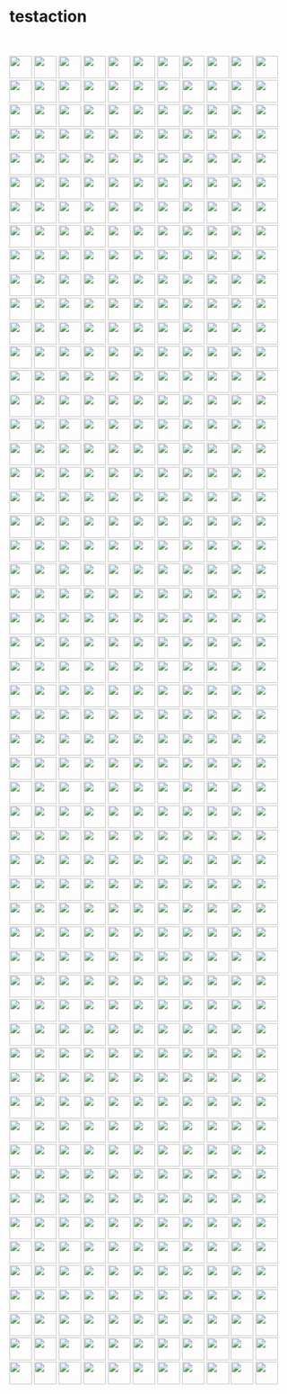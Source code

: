 # testaction
<br><!-- Do not remove start of hero-bot --><br>
<a href="https://github.com/zxf2017"><img src="https://avatars.githubusercontent.com/u/29620478?v=4" width="40px" /></a>
<a href="https://github.com/zwhitchcox"><img src="https://avatars.githubusercontent.com/u/4328800?v=4" width="40px" /></a>
<a href="https://github.com/zwd1208"><img src="https://avatars.githubusercontent.com/u/15153901?v=4" width="40px" /></a>
<a href="https://github.com/zpao"><img src="https://avatars.githubusercontent.com/u/8445?v=4" width="40px" /></a>
<a href="https://github.com/zombieJ"><img src="https://avatars.githubusercontent.com/u/5378891?v=4" width="40px" /></a>
<a href="https://github.com/zhoubo0317"><img src="https://avatars.githubusercontent.com/u/51948620?v=4" width="40px" /></a>
<a href="https://github.com/zertosh"><img src="https://avatars.githubusercontent.com/u/830952?v=4" width="40px" /></a>
<a href="https://github.com/zerowe-seven"><img src="https://avatars.githubusercontent.com/u/57790060?v=4" width="40px" /></a>
<a href="https://github.com/zcohn"><img src="https://avatars.githubusercontent.com/u/10077390?v=4" width="40px" /></a>
<a href="https://github.com/yxm1536"><img src="https://avatars.githubusercontent.com/u/62009483?v=4" width="40px" /></a>
<a href="https://github.com/yuyokk"><img src="https://avatars.githubusercontent.com/u/1225343?v=4" width="40px" /></a>
<a href="https://github.com/yungsters"><img src="https://avatars.githubusercontent.com/u/55161?v=4" width="40px" /></a>
<a href="https://github.com/yu-tian113"><img src="https://avatars.githubusercontent.com/u/1249823?v=4" width="40px" /></a>
<a href="https://github.com/youny626"><img src="https://avatars.githubusercontent.com/u/9016120?v=4" width="40px" /></a>
<a href="https://github.com/yiuluchen"><img src="https://avatars.githubusercontent.com/u/23047684?v=4" width="40px" /></a>
<a href="https://github.com/yiminghe"><img src="https://avatars.githubusercontent.com/u/200876?v=4" width="40px" /></a>
<a href="https://github.com/yhmo"><img src="https://avatars.githubusercontent.com/u/2282099?v=4" width="40px" /></a>
<a href="https://github.com/yhagio"><img src="https://avatars.githubusercontent.com/u/2874081?v=4" width="40px" /></a>
<a href="https://github.com/yenshih"><img src="https://avatars.githubusercontent.com/u/14069488?v=4" width="40px" /></a>
<a href="https://github.com/yding6"><img src="https://avatars.githubusercontent.com/u/26910870?v=4" width="40px" /></a>
<a href="https://github.com/yanliang567"><img src="https://avatars.githubusercontent.com/u/82361606?v=4" width="40px" /></a>
<a href="https://github.com/yangshun"><img src="https://avatars.githubusercontent.com/u/1315101?v=4" width="40px" /></a>
<a href="https://github.com/yangmillstheory"><img src="https://avatars.githubusercontent.com/u/2729079?v=4" width="40px" /></a>
<a href="https://github.com/yamasite"><img src="https://avatars.githubusercontent.com/u/10089260?v=4" width="40px" /></a>
<a href="https://github.com/xudalin0609"><img src="https://avatars.githubusercontent.com/u/35444753?v=4" width="40px" /></a>
<a href="https://github.com/xjlim"><img src="https://avatars.githubusercontent.com/u/10875678?v=4" width="40px" /></a>
<a href="https://github.com/xixixao"><img src="https://avatars.githubusercontent.com/u/1473433?v=4" width="40px" /></a>
<a href="https://github.com/xige-16"><img src="https://avatars.githubusercontent.com/u/20124155?v=4" width="40px" /></a>
<a href="https://github.com/xiecong"><img src="https://avatars.githubusercontent.com/u/2120510?v=4" width="40px" /></a>
<a href="https://github.com/xiaocai2333"><img src="https://avatars.githubusercontent.com/u/46207236?v=4" width="40px" /></a>
<a href="https://github.com/wscxyey"><img src="https://avatars.githubusercontent.com/u/48882296?v=4" width="40px" /></a>
<a href="https://github.com/wincent"><img src="https://avatars.githubusercontent.com/u/7074?v=4" width="40px" /></a>
<a href="https://github.com/wherestheguac"><img src="https://avatars.githubusercontent.com/u/24465189?v=4" width="40px" /></a>
<a href="https://github.com/weishuo2"><img src="https://avatars.githubusercontent.com/u/27938020?v=4" width="40px" /></a>
<a href="https://github.com/water32"><img src="https://avatars.githubusercontent.com/u/13234561?v=4" width="40px" /></a>
<a href="https://github.com/watadarkstar"><img src="https://avatars.githubusercontent.com/u/3059371?v=4" width="40px" /></a>
<a href="https://github.com/wangting0128"><img src="https://avatars.githubusercontent.com/u/26307815?v=4" width="40px" /></a>
<a href="https://github.com/waldreiter"><img src="https://avatars.githubusercontent.com/u/1382156?v=4" width="40px" /></a>
<a href="https://github.com/volkanunsal"><img src="https://avatars.githubusercontent.com/u/151600?v=4" width="40px" /></a>
<a href="https://github.com/vjeux"><img src="https://avatars.githubusercontent.com/u/197597?v=4" width="40px" /></a>
<a href="https://github.com/vitorbal"><img src="https://avatars.githubusercontent.com/u/626038?v=4" width="40px" /></a>
<a href="https://github.com/vipulnsward"><img src="https://avatars.githubusercontent.com/u/567626?v=4" width="40px" /></a>
<a href="https://github.com/vincentriemer"><img src="https://avatars.githubusercontent.com/u/1398555?v=4" width="40px" /></a>
<a href="https://github.com/vfdev-5"><img src="https://avatars.githubusercontent.com/u/2459423?v=4" width="40px" /></a>
<a href="https://github.com/vaibhavjayaraman"><img src="https://avatars.githubusercontent.com/u/26752388?v=4" width="40px" /></a>
<a href="https://github.com/undernewmanagement"><img src="https://avatars.githubusercontent.com/u/351998?v=4" width="40px" /></a>
<a href="https://github.com/tux-tn"><img src="https://avatars.githubusercontent.com/u/1423022?v=4" width="40px" /></a>
<a href="https://github.com/tttp"><img src="https://avatars.githubusercontent.com/u/128426?v=4" width="40px" /></a>
<a href="https://github.com/tsriram"><img src="https://avatars.githubusercontent.com/u/450559?v=4" width="40px" /></a>
<a href="https://github.com/trueadm"><img src="https://avatars.githubusercontent.com/u/1519870?v=4" width="40px" /></a>
<a href="https://github.com/troydemonbreun"><img src="https://avatars.githubusercontent.com/u/770448?v=4" width="40px" /></a>
<a href="https://github.com/troutowicz"><img src="https://avatars.githubusercontent.com/u/8117994?v=4" width="40px" /></a>
<a href="https://github.com/trevorsmith"><img src="https://avatars.githubusercontent.com/u/14433?v=4" width="40px" /></a>
<a href="https://github.com/tomocchino"><img src="https://avatars.githubusercontent.com/u/13947?v=4" width="40px" /></a>
<a href="https://github.com/tinkerlin"><img src="https://avatars.githubusercontent.com/u/13817362?v=4" width="40px" /></a>
<a href="https://github.com/timjacobi"><img src="https://avatars.githubusercontent.com/u/2023165?v=4" width="40px" /></a>
<a href="https://github.com/thywdy"><img src="https://avatars.githubusercontent.com/u/56624359?v=4" width="40px" /></a>
<a href="https://github.com/thymikee"><img src="https://avatars.githubusercontent.com/u/5106466?v=4" width="40px" /></a>
<a href="https://github.com/threepointone"><img src="https://avatars.githubusercontent.com/u/18808?v=4" width="40px" /></a>
<a href="https://github.com/thiago-franco"><img src="https://avatars.githubusercontent.com/u/4977807?v=4" width="40px" /></a>
<a href="https://github.com/theseyi"><img src="https://avatars.githubusercontent.com/u/3725821?v=4" width="40px" /></a>
<a href="https://github.com/thekevlau"><img src="https://avatars.githubusercontent.com/u/4583201?v=4" width="40px" /></a>
<a href="https://github.com/theKashey"><img src="https://avatars.githubusercontent.com/u/582410?v=4" width="40px" /></a>
<a href="https://github.com/thatch"><img src="https://avatars.githubusercontent.com/u/49834?v=4" width="40px" /></a>
<a href="https://github.com/terabaud"><img src="https://avatars.githubusercontent.com/u/949950?v=4" width="40px" /></a>
<a href="https://github.com/teosz"><img src="https://avatars.githubusercontent.com/u/4419636?v=4" width="40px" /></a>
<a href="https://github.com/tendant"><img src="https://avatars.githubusercontent.com/u/37181?v=4" width="40px" /></a>
<a href="https://github.com/tbroadley"><img src="https://avatars.githubusercontent.com/u/8731922?v=4" width="40px" /></a>
<a href="https://github.com/taydy"><img src="https://avatars.githubusercontent.com/u/24822588?v=4" width="40px" /></a>
<a href="https://github.com/taneliang"><img src="https://avatars.githubusercontent.com/u/12784593?v=4" width="40px" /></a>
<a href="https://github.com/talentAN"><img src="https://avatars.githubusercontent.com/u/17634030?v=4" width="40px" /></a>
<a href="https://github.com/taehwanno"><img src="https://avatars.githubusercontent.com/u/7760903?v=4" width="40px" /></a>
<a href="https://github.com/tae-jun"><img src="https://avatars.githubusercontent.com/u/8201019?v=4" width="40px" /></a>
<a href="https://github.com/syranide"><img src="https://avatars.githubusercontent.com/u/1714255?v=4" width="40px" /></a>
<a href="https://github.com/sw-yx"><img src="https://avatars.githubusercontent.com/u/6764957?v=4" width="40px" /></a>
<a href="https://github.com/sverrejoh"><img src="https://avatars.githubusercontent.com/u/1209?v=4" width="40px" /></a>
<a href="https://github.com/svenheden"><img src="https://avatars.githubusercontent.com/u/76098?v=4" width="40px" /></a>
<a href="https://github.com/sunby"><img src="https://avatars.githubusercontent.com/u/9817127?v=4" width="40px" /></a>
<a href="https://github.com/subtleGradient"><img src="https://avatars.githubusercontent.com/u/4117?v=4" width="40px" /></a>
<a href="https://github.com/submetu"><img src="https://avatars.githubusercontent.com/u/18688941?v=4" width="40px" /></a>
<a href="https://github.com/stoyan"><img src="https://avatars.githubusercontent.com/u/51308?v=4" width="40px" /></a>
<a href="https://github.com/stkb"><img src="https://avatars.githubusercontent.com/u/6125444?v=4" width="40px" /></a>
<a href="https://github.com/stevemandala"><img src="https://avatars.githubusercontent.com/u/9901641?v=4" width="40px" /></a>
<a href="https://github.com/sre-ci-robot"><img src="https://avatars.githubusercontent.com/u/56469371?v=4" width="40px" /></a>
<a href="https://github.com/sophiebits-humu"><img src="https://avatars.githubusercontent.com/u/46688646?v=4" width="40px" /></a>
<a href="https://github.com/sophiebits"><img src="https://avatars.githubusercontent.com/u/6820?v=4" width="40px" /></a>
<a href="https://github.com/sophiawho"><img src="https://avatars.githubusercontent.com/u/22530390?v=4" width="40px" /></a>
<a href="https://github.com/sompylasar"><img src="https://avatars.githubusercontent.com/u/498274?v=4" width="40px" /></a>
<a href="https://github.com/snyk-bot"><img src="https://avatars.githubusercontent.com/u/19733683?v=4" width="40px" /></a>
<a href="https://github.com/slorber"><img src="https://avatars.githubusercontent.com/u/749374?v=4" width="40px" /></a>
<a href="https://github.com/sktguha"><img src="https://avatars.githubusercontent.com/u/8387608?v=4" width="40px" /></a>
<a href="https://github.com/skiritsis"><img src="https://avatars.githubusercontent.com/u/29357763?v=4" width="40px" /></a>
<a href="https://github.com/siriusctrl"><img src="https://avatars.githubusercontent.com/u/26541600?v=4" width="40px" /></a>
<a href="https://github.com/shubheksha"><img src="https://avatars.githubusercontent.com/u/7693422?v=4" width="40px" /></a>
<a href="https://github.com/shubhankaray"><img src="https://avatars.githubusercontent.com/u/28792543?v=4" width="40px" /></a>
<a href="https://github.com/shripadk"><img src="https://avatars.githubusercontent.com/u/189344?v=4" width="40px" /></a>
<a href="https://github.com/shiyu22"><img src="https://avatars.githubusercontent.com/u/53459423?v=4" width="40px" /></a>
<a href="https://github.com/shiyu09"><img src="https://avatars.githubusercontent.com/u/39143280?v=4" width="40px" /></a>
<a href="https://github.com/shinnn"><img src="https://avatars.githubusercontent.com/u/1131567?v=4" width="40px" /></a>
<a href="https://github.com/shengjun1985"><img src="https://avatars.githubusercontent.com/u/49774184?v=4" width="40px" /></a>
<a href="https://github.com/shengjh"><img src="https://avatars.githubusercontent.com/u/46514371?v=4" width="40px" /></a>
<a href="https://github.com/shanghaikid"><img src="https://avatars.githubusercontent.com/u/185051?v=4" width="40px" /></a>
<a href="https://github.com/shaneosullivan"><img src="https://avatars.githubusercontent.com/u/49378?v=4" width="40px" /></a>
<a href="https://github.com/shana0325"><img src="https://avatars.githubusercontent.com/u/33335490?v=4" width="40px" /></a>
<a href="https://github.com/seiffert"><img src="https://avatars.githubusercontent.com/u/1111118?v=4" width="40px" /></a>
<a href="https://github.com/sebmck"><img src="https://avatars.githubusercontent.com/u/853712?v=4" width="40px" /></a>
<a href="https://github.com/sebmarkbage"><img src="https://avatars.githubusercontent.com/u/63648?v=4" width="40px" /></a>
<a href="https://github.com/sdsingh"><img src="https://avatars.githubusercontent.com/u/3139282?v=4" width="40px" /></a>
<a href="https://github.com/sdaulton"><img src="https://avatars.githubusercontent.com/u/8037929?v=4" width="40px" /></a>
<a href="https://github.com/scsven"><img src="https://avatars.githubusercontent.com/u/12595343?v=4" width="40px" /></a>
<a href="https://github.com/scottburch"><img src="https://avatars.githubusercontent.com/u/103808?v=4" width="40px" /></a>
<a href="https://github.com/saravananselvamohan"><img src="https://avatars.githubusercontent.com/u/43172875?v=4" width="40px" /></a>
<a href="https://github.com/samselikoff"><img src="https://avatars.githubusercontent.com/u/2922250?v=4" width="40px" /></a>
<a href="https://github.com/sammy-SC"><img src="https://avatars.githubusercontent.com/u/1733610?v=4" width="40px" /></a>
<a href="https://github.com/sahuang"><img src="https://avatars.githubusercontent.com/u/26035292?v=4" width="40px" /></a>
<a href="https://github.com/sahrens"><img src="https://avatars.githubusercontent.com/u/1509831?v=4" width="40px" /></a>
<a href="https://github.com/ryota-murakami"><img src="https://avatars.githubusercontent.com/u/5501268?v=4" width="40px" /></a>
<a href="https://github.com/rwoodnz"><img src="https://avatars.githubusercontent.com/u/6194471?v=4" width="40px" /></a>
<a href="https://github.com/rthor"><img src="https://avatars.githubusercontent.com/u/1608329?v=4" width="40px" /></a>
<a href="https://github.com/rricard"><img src="https://avatars.githubusercontent.com/u/246520?v=4" width="40px" /></a>
<a href="https://github.com/rpanchal1996"><img src="https://avatars.githubusercontent.com/u/15156643?v=4" width="40px" /></a>
<a href="https://github.com/romamatusevich"><img src="https://avatars.githubusercontent.com/u/1313221?v=4" width="40px" /></a>
<a href="https://github.com/roderickhsiao"><img src="https://avatars.githubusercontent.com/u/3906130?v=4" width="40px" /></a>
<a href="https://github.com/robinweser"><img src="https://avatars.githubusercontent.com/u/10060928?v=4" width="40px" /></a>
<a href="https://github.com/rileytomasek"><img src="https://avatars.githubusercontent.com/u/895082?v=4" width="40px" /></a>
<a href="https://github.com/rickyvetter"><img src="https://avatars.githubusercontent.com/u/4370652?v=4" width="40px" /></a>
<a href="https://github.com/rickhanlonii"><img src="https://avatars.githubusercontent.com/u/2440089?v=4" width="40px" /></a>
<a href="https://github.com/rickbeerendonk"><img src="https://avatars.githubusercontent.com/u/479223?v=4" width="40px" /></a>
<a href="https://github.com/richiethomas"><img src="https://avatars.githubusercontent.com/u/3839713?v=4" width="40px" /></a>
<a href="https://github.com/richardliaw"><img src="https://avatars.githubusercontent.com/u/4529381?v=4" width="40px" /></a>
<a href="https://github.com/remixz"><img src="https://avatars.githubusercontent.com/u/1459603?v=4" width="40px" /></a>
<a href="https://github.com/raunofreiberg"><img src="https://avatars.githubusercontent.com/u/23662329?v=4" width="40px" /></a>
<a href="https://github.com/raphamorim"><img src="https://avatars.githubusercontent.com/u/3630346?v=4" width="40px" /></a>
<a href="https://github.com/rajendraarora16"><img src="https://avatars.githubusercontent.com/u/7589596?v=4" width="40px" /></a>
<a href="https://github.com/rafd"><img src="https://avatars.githubusercontent.com/u/89664?v=4" width="40px" /></a>
<a href="https://github.com/quark-zju"><img src="https://avatars.githubusercontent.com/u/445459?v=4" width="40px" /></a>
<a href="https://github.com/quadrupleslap"><img src="https://avatars.githubusercontent.com/u/6666547?v=4" width="40px" /></a>
<a href="https://github.com/qingfeng10"><img src="https://avatars.githubusercontent.com/u/9359056?v=4" width="40px" /></a>
<a href="https://github.com/puradox"><img src="https://avatars.githubusercontent.com/u/941763?v=4" width="40px" /></a>
<a href="https://github.com/protron"><img src="https://avatars.githubusercontent.com/u/465963?v=4" width="40px" /></a>
<a href="https://github.com/prayagverma"><img src="https://avatars.githubusercontent.com/u/829526?v=4" width="40px" /></a>
<a href="https://github.com/prathamesh-sonpatki"><img src="https://avatars.githubusercontent.com/u/621238?v=4" width="40px" /></a>
<a href="https://github.com/pradeep90"><img src="https://avatars.githubusercontent.com/u/386555?v=4" width="40px" /></a>
<a href="https://github.com/pomber"><img src="https://avatars.githubusercontent.com/u/1911623?v=4" width="40px" /></a>
<a href="https://github.com/pluma"><img src="https://avatars.githubusercontent.com/u/1280922?v=4" width="40px" /></a>
<a href="https://github.com/plievone"><img src="https://avatars.githubusercontent.com/u/134936?v=4" width="40px" /></a>
<a href="https://github.com/piscolomo"><img src="https://avatars.githubusercontent.com/u/1186240?v=4" width="40px" /></a>
<a href="https://github.com/piranha"><img src="https://avatars.githubusercontent.com/u/6553?v=4" width="40px" /></a>
<a href="https://github.com/piperchester"><img src="https://avatars.githubusercontent.com/u/1530684?v=4" width="40px" /></a>
<a href="https://github.com/pieterv"><img src="https://avatars.githubusercontent.com/u/438482?v=4" width="40px" /></a>
<a href="https://github.com/philix"><img src="https://avatars.githubusercontent.com/u/207795?v=4" width="40px" /></a>
<a href="https://github.com/philipp-spiess"><img src="https://avatars.githubusercontent.com/u/458591?v=4" width="40px" /></a>
<a href="https://github.com/phantom8548"><img src="https://avatars.githubusercontent.com/u/11576622?v=4" width="40px" /></a>
<a href="https://github.com/petehunt"><img src="https://avatars.githubusercontent.com/u/239742?v=4" width="40px" /></a>
<a href="https://github.com/pengjeck"><img src="https://avatars.githubusercontent.com/u/14035577?v=4" width="40px" /></a>
<a href="https://github.com/pekim"><img src="https://avatars.githubusercontent.com/u/40704?v=4" width="40px" /></a>
<a href="https://github.com/pedronauck"><img src="https://avatars.githubusercontent.com/u/2029172?v=4" width="40px" /></a>
<a href="https://github.com/passy"><img src="https://avatars.githubusercontent.com/u/9906?v=4" width="40px" /></a>
<a href="https://github.com/orta"><img src="https://avatars.githubusercontent.com/u/49038?v=4" width="40px" /></a>
<a href="https://github.com/operatino"><img src="https://avatars.githubusercontent.com/u/1260461?v=4" width="40px" /></a>
<a href="https://github.com/op-hunter"><img src="https://avatars.githubusercontent.com/u/5617677?v=4" width="40px" /></a>
<a href="https://github.com/omarsy"><img src="https://avatars.githubusercontent.com/u/15034695?v=4" width="40px" /></a>
<a href="https://github.com/oluckyman"><img src="https://avatars.githubusercontent.com/u/642673?v=4" width="40px" /></a>
<a href="https://github.com/oiva"><img src="https://avatars.githubusercontent.com/u/504591?v=4" width="40px" /></a>
<a href="https://github.com/nw"><img src="https://avatars.githubusercontent.com/u/54197?v=4" width="40px" /></a>
<a href="https://github.com/nutboltu"><img src="https://avatars.githubusercontent.com/u/9896958?v=4" width="40px" /></a>
<a href="https://github.com/noyobo"><img src="https://avatars.githubusercontent.com/u/1292082?v=4" width="40px" /></a>
<a href="https://github.com/nmn"><img src="https://avatars.githubusercontent.com/u/3582514?v=4" width="40px" /></a>
<a href="https://github.com/nmasahiro"><img src="https://avatars.githubusercontent.com/u/10880858?v=4" width="40px" /></a>
<a href="https://github.com/ning-github"><img src="https://avatars.githubusercontent.com/u/7812178?v=4" width="40px" /></a>
<a href="https://github.com/nikolas"><img src="https://avatars.githubusercontent.com/u/59292?v=4" width="40px" /></a>
<a href="https://github.com/nihgwu"><img src="https://avatars.githubusercontent.com/u/2595058?v=4" width="40px" /></a>
<a href="https://github.com/nick-thompson"><img src="https://avatars.githubusercontent.com/u/1278445?v=4" width="40px" /></a>
<a href="https://github.com/nicholasbs"><img src="https://avatars.githubusercontent.com/u/50336?v=4" width="40px" /></a>
<a href="https://github.com/nhunzaker"><img src="https://avatars.githubusercontent.com/u/590904?v=4" width="40px" /></a>
<a href="https://github.com/ngavalas"><img src="https://avatars.githubusercontent.com/u/4701284?v=4" width="40px" /></a>
<a href="https://github.com/neza2017"><img src="https://avatars.githubusercontent.com/u/34152706?v=4" width="40px" /></a>
<a href="https://github.com/neojski"><img src="https://avatars.githubusercontent.com/u/3188532?v=4" width="40px" /></a>
<a href="https://github.com/necolas"><img src="https://avatars.githubusercontent.com/u/239676?v=4" width="40px" /></a>
<a href="https://github.com/natoka"><img src="https://avatars.githubusercontent.com/u/1751024?v=4" width="40px" /></a>
<a href="https://github.com/nateq314"><img src="https://avatars.githubusercontent.com/u/1175921?v=4" width="40px" /></a>
<a href="https://github.com/nameczz"><img src="https://avatars.githubusercontent.com/u/20559208?v=4" width="40px" /></a>
<a href="https://github.com/mzabriskie"><img src="https://avatars.githubusercontent.com/u/199035?v=4" width="40px" /></a>
<a href="https://github.com/mxstbr"><img src="https://avatars.githubusercontent.com/u/7525670?v=4" width="40px" /></a>
<a href="https://github.com/mwijaya3"><img src="https://avatars.githubusercontent.com/u/13628992?v=4" width="40px" /></a>
<a href="https://github.com/murtazahaveliwala"><img src="https://avatars.githubusercontent.com/u/5851868?v=4" width="40px" /></a>
<a href="https://github.com/mui"><img src="https://avatars.githubusercontent.com/u/199277?v=4" width="40px" /></a>
<a href="https://github.com/mtharrison"><img src="https://avatars.githubusercontent.com/u/916064?v=4" width="40px" /></a>
<a href="https://github.com/msmania"><img src="https://avatars.githubusercontent.com/u/1780142?v=4" width="40px" /></a>
<a href="https://github.com/mroch"><img src="https://avatars.githubusercontent.com/u/3012?v=4" width="40px" /></a>
<a href="https://github.com/mridgway"><img src="https://avatars.githubusercontent.com/u/191142?v=4" width="40px" /></a>
<a href="https://github.com/motiz88"><img src="https://avatars.githubusercontent.com/u/2246565?v=4" width="40px" /></a>
<a href="https://github.com/montogeek"><img src="https://avatars.githubusercontent.com/u/1002461?v=4" width="40px" /></a>
<a href="https://github.com/monsanto"><img src="https://avatars.githubusercontent.com/u/247721?v=4" width="40px" /></a>
<a href="https://github.com/monkindey"><img src="https://avatars.githubusercontent.com/u/6913898?v=4" width="40px" /></a>
<a href="https://github.com/moe-of-faith"><img src="https://avatars.githubusercontent.com/u/5696721?v=4" width="40px" /></a>
<a href="https://github.com/mmoss"><img src="https://avatars.githubusercontent.com/u/648160?v=4" width="40px" /></a>
<a href="https://github.com/mmarkelov"><img src="https://avatars.githubusercontent.com/u/22371328?v=4" width="40px" /></a>
<a href="https://github.com/mjul"><img src="https://avatars.githubusercontent.com/u/142868?v=4" width="40px" /></a>
<a href="https://github.com/mitermayer"><img src="https://avatars.githubusercontent.com/u/1042131?v=4" width="40px" /></a>
<a href="https://github.com/mitenka"><img src="https://avatars.githubusercontent.com/u/1084541?v=4" width="40px" /></a>
<a href="https://github.com/misoguy"><img src="https://avatars.githubusercontent.com/u/12230408?v=4" width="40px" /></a>
<a href="https://github.com/millermedeiros"><img src="https://avatars.githubusercontent.com/u/155633?v=4" width="40px" /></a>
<a href="https://github.com/mileyzjq"><img src="https://avatars.githubusercontent.com/u/37039827?v=4" width="40px" /></a>
<a href="https://github.com/milesj"><img src="https://avatars.githubusercontent.com/u/143744?v=4" width="40px" /></a>
<a href="https://github.com/mihaip"><img src="https://avatars.githubusercontent.com/u/513813?v=4" width="40px" /></a>
<a href="https://github.com/michaelrp"><img src="https://avatars.githubusercontent.com/u/1393096?v=4" width="40px" /></a>
<a href="https://github.com/michaelgmcd"><img src="https://avatars.githubusercontent.com/u/8161781?v=4" width="40px" /></a>
<a href="https://github.com/mhujer"><img src="https://avatars.githubusercontent.com/u/353372?v=4" width="40px" /></a>
<a href="https://github.com/mgol"><img src="https://avatars.githubusercontent.com/u/1758366?v=4" width="40px" /></a>
<a href="https://github.com/mfunkie"><img src="https://avatars.githubusercontent.com/u/1137065?v=4" width="40px" /></a>
<a href="https://github.com/mertkahyaoglu"><img src="https://avatars.githubusercontent.com/u/7414026?v=4" width="40px" /></a>
<a href="https://github.com/mengwa41"><img src="https://avatars.githubusercontent.com/u/43117297?v=4" width="40px" /></a>
<a href="https://github.com/mcsheffrey"><img src="https://avatars.githubusercontent.com/u/61091?v=4" width="40px" /></a>
<a href="https://github.com/maxdeviant"><img src="https://avatars.githubusercontent.com/u/1486634?v=4" width="40px" /></a>
<a href="https://github.com/matthewwithanm"><img src="https://avatars.githubusercontent.com/u/126263?v=4" width="40px" /></a>
<a href="https://github.com/matthewjohnston4"><img src="https://avatars.githubusercontent.com/u/986185?v=4" width="40px" /></a>
<a href="https://github.com/matiassingers"><img src="https://avatars.githubusercontent.com/u/938453?v=4" width="40px" /></a>
<a href="https://github.com/mathieumg"><img src="https://avatars.githubusercontent.com/u/1624812?v=4" width="40px" /></a>
<a href="https://github.com/marvinhagemeister"><img src="https://avatars.githubusercontent.com/u/1062408?v=4" width="40px" /></a>
<a href="https://github.com/marocchino"><img src="https://avatars.githubusercontent.com/u/128431?v=4" width="40px" /></a>
<a href="https://github.com/markijbema"><img src="https://avatars.githubusercontent.com/u/624143?v=4" width="40px" /></a>
<a href="https://github.com/marjan-georgiev"><img src="https://avatars.githubusercontent.com/u/8687?v=4" width="40px" /></a>
<a href="https://github.com/mariodu"><img src="https://avatars.githubusercontent.com/u/1409643?v=4" width="40px" /></a>
<a href="https://github.com/makky3939"><img src="https://avatars.githubusercontent.com/u/4876459?v=4" width="40px" /></a>
<a href="https://github.com/maisano"><img src="https://avatars.githubusercontent.com/u/689081?v=4" width="40px" /></a>
<a href="https://github.com/madeinfree"><img src="https://avatars.githubusercontent.com/u/4027049?v=4" width="40px" /></a>
<a href="https://github.com/maciej-ka"><img src="https://avatars.githubusercontent.com/u/5403694?v=4" width="40px" /></a>
<a href="https://github.com/lyip1992"><img src="https://avatars.githubusercontent.com/u/10737293?v=4" width="40px" /></a>
<a href="https://github.com/lwglgy"><img src="https://avatars.githubusercontent.com/u/26682620?v=4" width="40px" /></a>
<a href="https://github.com/lunaruan"><img src="https://avatars.githubusercontent.com/u/2735514?v=4" width="40px" /></a>
<a href="https://github.com/lucasecdb"><img src="https://avatars.githubusercontent.com/u/10223856?v=4" width="40px" /></a>
<a href="https://github.com/lrowe"><img src="https://avatars.githubusercontent.com/u/290859?v=4" width="40px" /></a>
<a href="https://github.com/loguo"><img src="https://avatars.githubusercontent.com/u/15364733?v=4" width="40px" /></a>
<a href="https://github.com/ljharb"><img src="https://avatars.githubusercontent.com/u/45469?v=4" width="40px" /></a>
<a href="https://github.com/lipis"><img src="https://avatars.githubusercontent.com/u/125676?v=4" width="40px" /></a>
<a href="https://github.com/linshunghuang"><img src="https://avatars.githubusercontent.com/u/11562092?v=4" width="40px" /></a>
<a href="https://github.com/liangshi7"><img src="https://avatars.githubusercontent.com/u/13260879?v=4" width="40px" /></a>
<a href="https://github.com/levibuzolic"><img src="https://avatars.githubusercontent.com/u/721323?v=4" width="40px" /></a>
<a href="https://github.com/lena-kashtelyan"><img src="https://avatars.githubusercontent.com/u/17101234?v=4" width="40px" /></a>
<a href="https://github.com/lelandrichardson"><img src="https://avatars.githubusercontent.com/u/1885623?v=4" width="40px" /></a>
<a href="https://github.com/leebyron"><img src="https://avatars.githubusercontent.com/u/50130?v=4" width="40px" /></a>
<a href="https://github.com/lee-eve"><img src="https://avatars.githubusercontent.com/u/9720105?v=4" width="40px" /></a>
<a href="https://github.com/ldworkin"><img src="https://avatars.githubusercontent.com/u/1062275?v=4" width="40px" /></a>
<a href="https://github.com/lasekio"><img src="https://avatars.githubusercontent.com/u/8137000?v=4" width="40px" /></a>
<a href="https://github.com/lacker"><img src="https://avatars.githubusercontent.com/u/106475?v=4" width="40px" /></a>
<a href="https://github.com/kunukn"><img src="https://avatars.githubusercontent.com/u/3199603?v=4" width="40px" /></a>
<a href="https://github.com/kohei-takata"><img src="https://avatars.githubusercontent.com/u/7623979?v=4" width="40px" /></a>
<a href="https://github.com/koba04"><img src="https://avatars.githubusercontent.com/u/250407?v=4" width="40px" /></a>
<a href="https://github.com/kmeht"><img src="https://avatars.githubusercontent.com/u/1120478?v=4" width="40px" /></a>
<a href="https://github.com/kkashin"><img src="https://avatars.githubusercontent.com/u/2709032?v=4" width="40px" /></a>
<a href="https://github.com/keyz"><img src="https://avatars.githubusercontent.com/u/2268452?v=4" width="40px" /></a>
<a href="https://github.com/kevinzwhuang"><img src="https://avatars.githubusercontent.com/u/7256178?v=4" width="40px" /></a>
<a href="https://github.com/kevinold"><img src="https://avatars.githubusercontent.com/u/21967?v=4" width="40px" /></a>
<a href="https://github.com/kerolloz"><img src="https://avatars.githubusercontent.com/u/36763164?v=4" width="40px" /></a>
<a href="https://github.com/kentcdodds"><img src="https://avatars.githubusercontent.com/u/1500684?v=4" width="40px" /></a>
<a href="https://github.com/kchia"><img src="https://avatars.githubusercontent.com/u/7776562?v=4" width="40px" /></a>
<a href="https://github.com/kassens"><img src="https://avatars.githubusercontent.com/u/11849?v=4" width="40px" /></a>
<a href="https://github.com/karlhorky"><img src="https://avatars.githubusercontent.com/u/1935696?v=4" width="40px" /></a>
<a href="https://github.com/karczk"><img src="https://avatars.githubusercontent.com/u/8329336?v=4" width="40px" /></a>
<a href="https://github.com/jwworth"><img src="https://avatars.githubusercontent.com/u/2782858?v=4" width="40px" /></a>
<a href="https://github.com/julen"><img src="https://avatars.githubusercontent.com/u/16768?v=4" width="40px" /></a>
<a href="https://github.com/jtmalinowski"><img src="https://avatars.githubusercontent.com/u/645127?v=4" width="40px" /></a>
<a href="https://github.com/jreese"><img src="https://avatars.githubusercontent.com/u/6444?v=4" width="40px" /></a>
<a href="https://github.com/jquense"><img src="https://avatars.githubusercontent.com/u/339286?v=4" width="40px" /></a>
<a href="https://github.com/joshma"><img src="https://avatars.githubusercontent.com/u/64739?v=4" width="40px" /></a>
<a href="https://github.com/joshduck"><img src="https://avatars.githubusercontent.com/u/240284?v=4" width="40px" /></a>
<a href="https://github.com/josephsavona"><img src="https://avatars.githubusercontent.com/u/6425824?v=4" width="40px" /></a>
<a href="https://github.com/jordwalke"><img src="https://avatars.githubusercontent.com/u/977348?v=4" width="40px" /></a>
<a href="https://github.com/jontewks"><img src="https://avatars.githubusercontent.com/u/3970573?v=4" width="40px" /></a>
<a href="https://github.com/jonscottclark"><img src="https://avatars.githubusercontent.com/u/214676?v=4" width="40px" /></a>
<a href="https://github.com/jonhester"><img src="https://avatars.githubusercontent.com/u/3527123?v=4" width="40px" /></a>
<a href="https://github.com/jonathan-beebe"><img src="https://avatars.githubusercontent.com/u/107694?v=4" width="40px" /></a>
<a href="https://github.com/joecritch"><img src="https://avatars.githubusercontent.com/u/24449?v=4" width="40px" /></a>
<a href="https://github.com/jnu"><img src="https://avatars.githubusercontent.com/u/1069899?v=4" width="40px" /></a>
<a href="https://github.com/jlongster"><img src="https://avatars.githubusercontent.com/u/17031?v=4" width="40px" /></a>
<a href="https://github.com/jlfwong"><img src="https://avatars.githubusercontent.com/u/150329?v=4" width="40px" /></a>
<a href="https://github.com/jkx8fc"><img src="https://avatars.githubusercontent.com/u/31717785?v=4" width="40px" /></a>
<a href="https://github.com/jkterry1"><img src="https://avatars.githubusercontent.com/u/19422700?v=4" width="40px" /></a>
<a href="https://github.com/jinmmd"><img src="https://avatars.githubusercontent.com/u/480907?v=4" width="40px" /></a>
<a href="https://github.com/jimfb"><img src="https://avatars.githubusercontent.com/u/9595985?v=4" width="40px" /></a>
<a href="https://github.com/jielinxu"><img src="https://avatars.githubusercontent.com/u/52057195?v=4" width="40px" /></a>
<a href="https://github.com/jgebhardt"><img src="https://avatars.githubusercontent.com/u/632968?v=4" width="40px" /></a>
<a href="https://github.com/jfo84"><img src="https://avatars.githubusercontent.com/u/11723485?v=4" width="40px" /></a>
<a href="https://github.com/jeyraof"><img src="https://avatars.githubusercontent.com/u/2032880?v=4" width="40px" /></a>
<a href="https://github.com/jessijzhao"><img src="https://avatars.githubusercontent.com/u/35235453?v=4" width="40px" /></a>
<a href="https://github.com/jessebeach"><img src="https://avatars.githubusercontent.com/u/345913?v=4" width="40px" /></a>
<a href="https://github.com/jergason"><img src="https://avatars.githubusercontent.com/u/72027?v=4" width="40px" /></a>
<a href="https://github.com/jelena-markovic"><img src="https://avatars.githubusercontent.com/u/16062506?v=4" width="40px" /></a>
<a href="https://github.com/jeffreylin"><img src="https://avatars.githubusercontent.com/u/706406?v=4" width="40px" /></a>
<a href="https://github.com/jeffoverflow"><img src="https://avatars.githubusercontent.com/u/24581746?v=4" width="40px" /></a>
<a href="https://github.com/jeffchan"><img src="https://avatars.githubusercontent.com/u/97428?v=4" width="40px" /></a>
<a href="https://github.com/jeanlauliac"><img src="https://avatars.githubusercontent.com/u/1733570?v=4" width="40px" /></a>
<a href="https://github.com/jdudak"><img src="https://avatars.githubusercontent.com/u/11788028?v=4" width="40px" /></a>
<a href="https://github.com/jddxf"><img src="https://avatars.githubusercontent.com/u/11155177?v=4" width="40px" /></a>
<a href="https://github.com/jdalton"><img src="https://avatars.githubusercontent.com/u/4303?v=4" width="40px" /></a>
<a href="https://github.com/jbonta"><img src="https://avatars.githubusercontent.com/u/973058?v=4" width="40px" /></a>
<a href="https://github.com/jbaiter"><img src="https://avatars.githubusercontent.com/u/608610?v=4" width="40px" /></a>
<a href="https://github.com/javache"><img src="https://avatars.githubusercontent.com/u/5676?v=4" width="40px" /></a>
<a href="https://github.com/jasonwilliams"><img src="https://avatars.githubusercontent.com/u/936006?v=4" width="40px" /></a>
<a href="https://github.com/jaredly"><img src="https://avatars.githubusercontent.com/u/112170?v=4" width="40px" /></a>
<a href="https://github.com/janhancic"><img src="https://avatars.githubusercontent.com/u/356488?v=4" width="40px" /></a>
<a href="https://github.com/jamesgpearce"><img src="https://avatars.githubusercontent.com/u/90942?v=4" width="40px" /></a>
<a href="https://github.com/jackyu2020"><img src="https://avatars.githubusercontent.com/u/64533877?v=4" width="40px" /></a>
<a href="https://github.com/jackson-huang"><img src="https://avatars.githubusercontent.com/u/8979403?v=4" width="40px" /></a>
<a href="https://github.com/ivanzotov"><img src="https://avatars.githubusercontent.com/u/147321?v=4" width="40px" /></a>
<a href="https://github.com/ivan"><img src="https://avatars.githubusercontent.com/u/4458?v=4" width="40px" /></a>
<a href="https://github.com/inottn"><img src="https://avatars.githubusercontent.com/u/18509404?v=4" width="40px" /></a>
<a href="https://github.com/inokawa"><img src="https://avatars.githubusercontent.com/u/48897392?v=4" width="40px" /></a>
<a href="https://github.com/imagentleman"><img src="https://avatars.githubusercontent.com/u/2272928?v=4" width="40px" /></a>
<a href="https://github.com/ilyagelman"><img src="https://avatars.githubusercontent.com/u/139322?v=4" width="40px" /></a>
<a href="https://github.com/ide"><img src="https://avatars.githubusercontent.com/u/379606?v=4" width="40px" /></a>
<a href="https://github.com/ianobermiller"><img src="https://avatars.githubusercontent.com/u/897931?v=4" width="40px" /></a>
<a href="https://github.com/iamdustan"><img src="https://avatars.githubusercontent.com/u/227879?v=4" width="40px" /></a>
<a href="https://github.com/iamchenxin"><img src="https://avatars.githubusercontent.com/u/8873545?v=4" width="40px" /></a>
<a href="https://github.com/hzoo"><img src="https://avatars.githubusercontent.com/u/588473?v=4" width="40px" /></a>
<a href="https://github.com/hugo"><img src="https://avatars.githubusercontent.com/u/1704089?v=4" width="40px" /></a>
<a href="https://github.com/hristo-kanchev"><img src="https://avatars.githubusercontent.com/u/23095052?v=4" width="40px" /></a>
<a href="https://github.com/hramos"><img src="https://avatars.githubusercontent.com/u/165856?v=4" width="40px" /></a>
<a href="https://github.com/hojberg"><img src="https://avatars.githubusercontent.com/u/2371?v=4" width="40px" /></a>
<a href="https://github.com/hoduchieu01"><img src="https://avatars.githubusercontent.com/u/23649434?v=4" width="40px" /></a>
<a href="https://github.com/hnordt"><img src="https://avatars.githubusercontent.com/u/1625399?v=4" width="40px" /></a>
<a href="https://github.com/hmohamme"><img src="https://avatars.githubusercontent.com/u/61028636?v=4" width="40px" /></a>
<a href="https://github.com/hkal"><img src="https://avatars.githubusercontent.com/u/3802753?v=4" width="40px" /></a>
<a href="https://github.com/him2him2"><img src="https://avatars.githubusercontent.com/u/10393491?v=4" width="40px" /></a>
<a href="https://github.com/henryqdineen"><img src="https://avatars.githubusercontent.com/u/682132?v=4" width="40px" /></a>
<a href="https://github.com/hendrikswan"><img src="https://avatars.githubusercontent.com/u/273461?v=4" width="40px" /></a>
<a href="https://github.com/hejld"><img src="https://avatars.githubusercontent.com/u/488301?v=4" width="40px" /></a>
<a href="https://github.com/hartzis"><img src="https://avatars.githubusercontent.com/u/5378707?v=4" width="40px" /></a>
<a href="https://github.com/hanumanthan"><img src="https://avatars.githubusercontent.com/u/5584802?v=4" width="40px" /></a>
<a href="https://github.com/gusaiani"><img src="https://avatars.githubusercontent.com/u/380816?v=4" width="40px" /></a>
<a href="https://github.com/guoxiangzhou"><img src="https://avatars.githubusercontent.com/u/52496626?v=4" width="40px" /></a>
<a href="https://github.com/gunn"><img src="https://avatars.githubusercontent.com/u/42500?v=4" width="40px" /></a>
<a href="https://github.com/gujun720"><img src="https://avatars.githubusercontent.com/u/53246671?v=4" width="40px" /></a>
<a href="https://github.com/gscottolson"><img src="https://avatars.githubusercontent.com/u/220979?v=4" width="40px" /></a>
<a href="https://github.com/grtoverflow"><img src="https://avatars.githubusercontent.com/u/8500564?v=4" width="40px" /></a>
<a href="https://github.com/groodt"><img src="https://avatars.githubusercontent.com/u/343415?v=4" width="40px" /></a>
<a href="https://github.com/graue"><img src="https://avatars.githubusercontent.com/u/1730853?v=4" width="40px" /></a>
<a href="https://github.com/grant"><img src="https://avatars.githubusercontent.com/u/744973?v=4" width="40px" /></a>
<a href="https://github.com/gracezzzzz"><img src="https://avatars.githubusercontent.com/u/56617657?v=4" width="40px" /></a>
<a href="https://github.com/goodwin64"><img src="https://avatars.githubusercontent.com/u/10671879?v=4" width="40px" /></a>
<a href="https://github.com/godchen0212"><img src="https://avatars.githubusercontent.com/u/67679556?v=4" width="40px" /></a>
<a href="https://github.com/glennq"><img src="https://avatars.githubusercontent.com/u/5950453?v=4" width="40px" /></a>
<a href="https://github.com/glenjamin"><img src="https://avatars.githubusercontent.com/u/151272?v=4" width="40px" /></a>
<a href="https://github.com/gitanupam"><img src="https://avatars.githubusercontent.com/u/10434719?v=4" width="40px" /></a>
<a href="https://github.com/ggaaooppeenngg"><img src="https://avatars.githubusercontent.com/u/4769989?v=4" width="40px" /></a>
<a href="https://github.com/georgesisco"><img src="https://avatars.githubusercontent.com/u/689511?v=4" width="40px" /></a>
<a href="https://github.com/gebilaoxiong"><img src="https://avatars.githubusercontent.com/u/11804936?v=4" width="40px" /></a>
<a href="https://github.com/gasi"><img src="https://avatars.githubusercontent.com/u/49583?v=4" width="40px" /></a>
<a href="https://github.com/garethnic"><img src="https://avatars.githubusercontent.com/u/1523598?v=4" width="40px" /></a>
<a href="https://github.com/gaearon"><img src="https://avatars.githubusercontent.com/u/810438?v=4" width="40px" /></a>
<a href="https://github.com/gabelevi"><img src="https://avatars.githubusercontent.com/u/1887264?v=4" width="40px" /></a>
<a href="https://github.com/fxxkscript"><img src="https://avatars.githubusercontent.com/u/1597584?v=4" width="40px" /></a>
<a href="https://github.com/fson"><img src="https://avatars.githubusercontent.com/u/497214?v=4" width="40px" /></a>
<a href="https://github.com/fpoumian"><img src="https://avatars.githubusercontent.com/u/14318826?v=4" width="40px" /></a>
<a href="https://github.com/flarnie"><img src="https://avatars.githubusercontent.com/u/1114467?v=4" width="40px" /></a>
<a href="https://github.com/fkling"><img src="https://avatars.githubusercontent.com/u/179026?v=4" width="40px" /></a>
<a href="https://github.com/fkgozali"><img src="https://avatars.githubusercontent.com/u/1095866?v=4" width="40px" /></a>
<a href="https://github.com/fishpenguin"><img src="https://avatars.githubusercontent.com/u/49153041?v=4" width="40px" /></a>
<a href="https://github.com/fisherwebdev"><img src="https://avatars.githubusercontent.com/u/169760?v=4" width="40px" /></a>
<a href="https://github.com/fgnass"><img src="https://avatars.githubusercontent.com/u/89450?v=4" width="40px" /></a>
<a href="https://github.com/fforw"><img src="https://avatars.githubusercontent.com/u/226774?v=4" width="40px" /></a>
<a href="https://github.com/feisiyicl"><img src="https://avatars.githubusercontent.com/u/64510805?v=4" width="40px" /></a>
<a href="https://github.com/facebook-github-bot"><img src="https://avatars.githubusercontent.com/u/6422482?v=4" width="40px" /></a>
<a href="https://github.com/fabiomcosta"><img src="https://avatars.githubusercontent.com/u/28530?v=4" width="40px" /></a>
<a href="https://github.com/eytan"><img src="https://avatars.githubusercontent.com/u/93681?v=4" width="40px" /></a>
<a href="https://github.com/exiadbq"><img src="https://avatars.githubusercontent.com/u/4665929?v=4" width="40px" /></a>
<a href="https://github.com/evilbs"><img src="https://avatars.githubusercontent.com/u/3305041?v=4" width="40px" /></a>
<a href="https://github.com/everdimension"><img src="https://avatars.githubusercontent.com/u/5347023?v=4" width="40px" /></a>
<a href="https://github.com/ericnakagawa"><img src="https://avatars.githubusercontent.com/u/23874?v=4" width="40px" /></a>
<a href="https://github.com/ericflo"><img src="https://avatars.githubusercontent.com/u/1228?v=4" width="40px" /></a>
<a href="https://github.com/erdustiggen"><img src="https://avatars.githubusercontent.com/u/25433850?v=4" width="40px" /></a>
<a href="https://github.com/eps1lon"><img src="https://avatars.githubusercontent.com/u/12292047?v=4" width="40px" /></a>
<a href="https://github.com/epicfaace"><img src="https://avatars.githubusercontent.com/u/1689183?v=4" width="40px" /></a>
<a href="https://github.com/enguerran"><img src="https://avatars.githubusercontent.com/u/701648?v=4" width="40px" /></a>
<a href="https://github.com/enaqx"><img src="https://avatars.githubusercontent.com/u/182219?v=4" width="40px" /></a>
<a href="https://github.com/eltociear"><img src="https://avatars.githubusercontent.com/u/22633385?v=4" width="40px" /></a>
<a href="https://github.com/elas7"><img src="https://avatars.githubusercontent.com/u/7537033?v=4" width="40px" /></a>
<a href="https://github.com/ehellman"><img src="https://avatars.githubusercontent.com/u/586152?v=4" width="40px" /></a>
<a href="https://github.com/edvinerikson"><img src="https://avatars.githubusercontent.com/u/3890572?v=4" width="40px" /></a>
<a href="https://github.com/dyhyfu"><img src="https://avatars.githubusercontent.com/u/64584368?v=4" width="40px" /></a>
<a href="https://github.com/dvzubarev"><img src="https://avatars.githubusercontent.com/u/14878830?v=4" width="40px" /></a>
<a href="https://github.com/dschafer"><img src="https://avatars.githubusercontent.com/u/2760005?v=4" width="40px" /></a>
<a href="https://github.com/drdelambre"><img src="https://avatars.githubusercontent.com/u/1434802?v=4" width="40px" /></a>
<a href="https://github.com/dpercy"><img src="https://avatars.githubusercontent.com/u/349909?v=4" width="40px" /></a>
<a href="https://github.com/dmnd"><img src="https://avatars.githubusercontent.com/u/4427?v=4" width="40px" /></a>
<a href="https://github.com/dme65"><img src="https://avatars.githubusercontent.com/u/12738905?v=4" width="40px" /></a>
<a href="https://github.com/dmatteo"><img src="https://avatars.githubusercontent.com/u/4091059?v=4" width="40px" /></a>
<a href="https://github.com/dkgi"><img src="https://avatars.githubusercontent.com/u/270421?v=4" width="40px" /></a>
<a href="https://github.com/djrodgerspryor"><img src="https://avatars.githubusercontent.com/u/3197007?v=4" width="40px" /></a>
<a href="https://github.com/divad12"><img src="https://avatars.githubusercontent.com/u/159687?v=4" width="40px" /></a>
<a href="https://github.com/dittos"><img src="https://avatars.githubusercontent.com/u/2622?v=4" width="40px" /></a>
<a href="https://github.com/diegomura"><img src="https://avatars.githubusercontent.com/u/5600341?v=4" width="40px" /></a>
<a href="https://github.com/dgiannelli"><img src="https://avatars.githubusercontent.com/u/11447126?v=4" width="40px" /></a>
<a href="https://github.com/del-zhenwu"><img src="https://avatars.githubusercontent.com/u/56623710?v=4" width="40px" /></a>
<a href="https://github.com/deanbrophy"><img src="https://avatars.githubusercontent.com/u/8238179?v=4" width="40px" /></a>
<a href="https://github.com/ddimmery"><img src="https://avatars.githubusercontent.com/u/618093?v=4" width="40px" /></a>
<a href="https://github.com/dd-He"><img src="https://avatars.githubusercontent.com/u/24242249?v=4" width="40px" /></a>
<a href="https://github.com/darobin"><img src="https://avatars.githubusercontent.com/u/38491?v=4" width="40px" /></a>
<a href="https://github.com/dantman"><img src="https://avatars.githubusercontent.com/u/53399?v=4" width="40px" /></a>
<a href="https://github.com/danthe3rd"><img src="https://avatars.githubusercontent.com/u/43445237?v=4" width="40px" /></a>
<a href="https://github.com/danielrjiang"><img src="https://avatars.githubusercontent.com/u/18407088?v=4" width="40px" /></a>
<a href="https://github.com/dalinaum"><img src="https://avatars.githubusercontent.com/u/145585?v=4" width="40px" /></a>
<a href="https://github.com/d4rky-pl"><img src="https://avatars.githubusercontent.com/u/284395?v=4" width="40px" /></a>
<a href="https://github.com/czs007"><img src="https://avatars.githubusercontent.com/u/59249785?v=4" width="40px" /></a>
<a href="https://github.com/czpmango"><img src="https://avatars.githubusercontent.com/u/26356194?v=4" width="40px" /></a>
<a href="https://github.com/czajkowski"><img src="https://avatars.githubusercontent.com/u/197684?v=4" width="40px" /></a>
<a href="https://github.com/cydrain"><img src="https://avatars.githubusercontent.com/u/3992404?v=4" width="40px" /></a>
<a href="https://github.com/cyan33"><img src="https://avatars.githubusercontent.com/u/13282699?v=4" width="40px" /></a>
<a href="https://github.com/cxie"><img src="https://avatars.githubusercontent.com/u/653101?v=4" width="40px" /></a>
<a href="https://github.com/cqy123456"><img src="https://avatars.githubusercontent.com/u/39671710?v=4" width="40px" /></a>
<a href="https://github.com/cpojer"><img src="https://avatars.githubusercontent.com/u/13352?v=4" width="40px" /></a>
<a href="https://github.com/cookfront"><img src="https://avatars.githubusercontent.com/u/4829465?v=4" width="40px" /></a>
<a href="https://github.com/conorhastings"><img src="https://avatars.githubusercontent.com/u/8263298?v=4" width="40px" /></a>
<a href="https://github.com/congqixia"><img src="https://avatars.githubusercontent.com/u/84113973?v=4" width="40px" /></a>
<a href="https://github.com/codacy-badger"><img src="https://avatars.githubusercontent.com/u/23704769?v=4" width="40px" /></a>
<a href="https://github.com/clemmy"><img src="https://avatars.githubusercontent.com/u/3696934?v=4" width="40px" /></a>
<a href="https://github.com/clayallsopp"><img src="https://avatars.githubusercontent.com/u/153704?v=4" width="40px" /></a>
<a href="https://github.com/clarkdo"><img src="https://avatars.githubusercontent.com/u/4312154?v=4" width="40px" /></a>
<a href="https://github.com/christianalfoni"><img src="https://avatars.githubusercontent.com/u/3956929?v=4" width="40px" /></a>
<a href="https://github.com/chicoxyzzy"><img src="https://avatars.githubusercontent.com/u/1507086?v=4" width="40px" /></a>
<a href="https://github.com/chentsulin"><img src="https://avatars.githubusercontent.com/u/3382565?v=4" width="40px" /></a>
<a href="https://github.com/chengpu"><img src="https://avatars.githubusercontent.com/u/2233492?v=4" width="40px" /></a>
<a href="https://github.com/chenglou"><img src="https://avatars.githubusercontent.com/u/1909539?v=4" width="40px" /></a>
<a href="https://github.com/chandlerzuo"><img src="https://avatars.githubusercontent.com/u/6797874?v=4" width="40px" /></a>
<a href="https://github.com/cbrwizard"><img src="https://avatars.githubusercontent.com/u/1615659?v=4" width="40px" /></a>
<a href="https://github.com/casassg"><img src="https://avatars.githubusercontent.com/u/6912589?v=4" width="40px" /></a>
<a href="https://github.com/carefree0910"><img src="https://avatars.githubusercontent.com/u/15677328?v=4" width="40px" /></a>
<a href="https://github.com/caosiyang"><img src="https://avatars.githubusercontent.com/u/2155120?v=4" width="40px" /></a>
<a href="https://github.com/camsong"><img src="https://avatars.githubusercontent.com/u/948896?v=4" width="40px" /></a>
<a href="https://github.com/calebmer"><img src="https://avatars.githubusercontent.com/u/8282507?v=4" width="40px" /></a>
<a href="https://github.com/c-bata"><img src="https://avatars.githubusercontent.com/u/5564044?v=4" width="40px" /></a>
<a href="https://github.com/bvaughn"><img src="https://avatars.githubusercontent.com/u/29597?v=4" width="40px" /></a>
<a href="https://github.com/btholt"><img src="https://avatars.githubusercontent.com/u/999523?v=4" width="40px" /></a>
<a href="https://github.com/bspaulding"><img src="https://avatars.githubusercontent.com/u/6833?v=4" width="40px" /></a>
<a href="https://github.com/bripkens"><img src="https://avatars.githubusercontent.com/u/596443?v=4" width="40px" /></a>
<a href="https://github.com/brigand"><img src="https://avatars.githubusercontent.com/u/936069?v=4" width="40px" /></a>
<a href="https://github.com/brianreavis"><img src="https://avatars.githubusercontent.com/u/118480?v=4" width="40px" /></a>
<a href="https://github.com/brianr"><img src="https://avatars.githubusercontent.com/u/12275?v=4" width="40px" /></a>
<a href="https://github.com/briankung"><img src="https://avatars.githubusercontent.com/u/2836167?v=4" width="40px" /></a>
<a href="https://github.com/break2017"><img src="https://avatars.githubusercontent.com/u/2993941?v=4" width="40px" /></a>
<a href="https://github.com/brandonbloom"><img src="https://avatars.githubusercontent.com/u/119164?v=4" width="40px" /></a>
<a href="https://github.com/bobeagan"><img src="https://avatars.githubusercontent.com/u/100226?v=4" width="40px" /></a>
<a href="https://github.com/bo-huang"><img src="https://avatars.githubusercontent.com/u/24309515?v=4" width="40px" /></a>
<a href="https://github.com/bletham"><img src="https://avatars.githubusercontent.com/u/6339760?v=4" width="40px" /></a>
<a href="https://github.com/bl00mber"><img src="https://avatars.githubusercontent.com/u/16987322?v=4" width="40px" /></a>
<a href="https://github.com/bkarrer"><img src="https://avatars.githubusercontent.com/u/5126156?v=4" width="40px" /></a>
<a href="https://github.com/bitshadow"><img src="https://avatars.githubusercontent.com/u/574802?v=4" width="40px" /></a>
<a href="https://github.com/binbinlv"><img src="https://avatars.githubusercontent.com/u/83755740?v=4" width="40px" /></a>
<a href="https://github.com/binbin12580"><img src="https://avatars.githubusercontent.com/u/30914966?v=4" width="40px" /></a>
<a href="https://github.com/bigsheeper"><img src="https://avatars.githubusercontent.com/u/42060877?v=4" width="40px" /></a>
<a href="https://github.com/bhamodi"><img src="https://avatars.githubusercontent.com/u/7663987?v=4" width="40px" /></a>
<a href="https://github.com/bgw"><img src="https://avatars.githubusercontent.com/u/180404?v=4" width="40px" /></a>
<a href="https://github.com/bgirard"><img src="https://avatars.githubusercontent.com/u/793565?v=4" width="40px" /></a>
<a href="https://github.com/bernardbeckerman"><img src="https://avatars.githubusercontent.com/u/7953022?v=4" width="40px" /></a>
<a href="https://github.com/bernard-lin"><img src="https://avatars.githubusercontent.com/u/16327281?v=4" width="40px" /></a>
<a href="https://github.com/benmoss"><img src="https://avatars.githubusercontent.com/u/239754?v=4" width="40px" /></a>
<a href="https://github.com/benjamn"><img src="https://avatars.githubusercontent.com/u/5750?v=4" width="40px" /></a>
<a href="https://github.com/benhalpern"><img src="https://avatars.githubusercontent.com/u/3102842?v=4" width="40px" /></a>
<a href="https://github.com/behzad888"><img src="https://avatars.githubusercontent.com/u/9346614?v=4" width="40px" /></a>
<a href="https://github.com/behnammodi"><img src="https://avatars.githubusercontent.com/u/1549069?v=4" width="40px" /></a>
<a href="https://github.com/become-nice"><img src="https://avatars.githubusercontent.com/u/56624819?v=4" width="40px" /></a>
<a href="https://github.com/basarat"><img src="https://avatars.githubusercontent.com/u/874898?v=4" width="40px" /></a>
<a href="https://github.com/azich"><img src="https://avatars.githubusercontent.com/u/306069?v=4" width="40px" /></a>
<a href="https://github.com/awwright"><img src="https://avatars.githubusercontent.com/u/437517?v=4" width="40px" /></a>
<a href="https://github.com/aweary"><img src="https://avatars.githubusercontent.com/u/6886061?v=4" width="40px" /></a>
<a href="https://github.com/avanderhoorn"><img src="https://avatars.githubusercontent.com/u/585619?v=4" width="40px" /></a>
<a href="https://github.com/ashyshyshyman"><img src="https://avatars.githubusercontent.com/u/50362613?v=4" width="40px" /></a>
<a href="https://github.com/aruberto"><img src="https://avatars.githubusercontent.com/u/9933826?v=4" width="40px" /></a>
<a href="https://github.com/artnez"><img src="https://avatars.githubusercontent.com/u/396654?v=4" width="40px" /></a>
<a href="https://github.com/arnihermann"><img src="https://avatars.githubusercontent.com/u/35656?v=4" width="40px" /></a>
<a href="https://github.com/armujahid"><img src="https://avatars.githubusercontent.com/u/3725386?v=4" width="40px" /></a>
<a href="https://github.com/arkist"><img src="https://avatars.githubusercontent.com/u/1099068?v=4" width="40px" /></a>
<a href="https://github.com/ariabuckles"><img src="https://avatars.githubusercontent.com/u/1487889?v=4" width="40px" /></a>
<a href="https://github.com/arcanis"><img src="https://avatars.githubusercontent.com/u/1037931?v=4" width="40px" /></a>
<a href="https://github.com/apaatsio"><img src="https://avatars.githubusercontent.com/u/195210?v=4" width="40px" /></a>
<a href="https://github.com/antsmartian"><img src="https://avatars.githubusercontent.com/u/1241511?v=4" width="40px" /></a>
<a href="https://github.com/anmonteiro"><img src="https://avatars.githubusercontent.com/u/661909?v=4" width="40px" /></a>
<a href="https://github.com/ankitml"><img src="https://avatars.githubusercontent.com/u/573824?v=4" width="40px" /></a>
<a href="https://github.com/andreypopp"><img src="https://avatars.githubusercontent.com/u/30594?v=4" width="40px" /></a>
<a href="https://github.com/andrewdavey"><img src="https://avatars.githubusercontent.com/u/292014?v=4" width="40px" /></a>
<a href="https://github.com/anchun"><img src="https://avatars.githubusercontent.com/u/2356895?v=4" width="40px" /></a>
<a href="https://github.com/amm385"><img src="https://avatars.githubusercontent.com/u/823700?v=4" width="40px" /></a>
<a href="https://github.com/allofthenorthwood"><img src="https://avatars.githubusercontent.com/u/3123642?v=4" width="40px" /></a>
<a href="https://github.com/alh99"><img src="https://avatars.githubusercontent.com/u/55510932?v=4" width="40px" /></a>
<a href="https://github.com/alexzherdev"><img src="https://avatars.githubusercontent.com/u/93752?v=4" width="40px" /></a>
<a href="https://github.com/alextsg"><img src="https://avatars.githubusercontent.com/u/8051479?v=4" width="40px" /></a>
<a href="https://github.com/alexpien"><img src="https://avatars.githubusercontent.com/u/2401597?v=4" width="40px" /></a>
<a href="https://github.com/alexmckenley"><img src="https://avatars.githubusercontent.com/u/3639670?v=4" width="40px" /></a>
<a href="https://github.com/alexeyraspopov"><img src="https://avatars.githubusercontent.com/u/858295?v=4" width="40px" /></a>
<a href="https://github.com/akihoni"><img src="https://avatars.githubusercontent.com/u/36330442?v=4" width="40px" /></a>
<a href="https://github.com/airjp73"><img src="https://avatars.githubusercontent.com/u/25882770?v=4" width="40px" /></a>
<a href="https://github.com/aickin"><img src="https://avatars.githubusercontent.com/u/44199?v=4" width="40px" /></a>
<a href="https://github.com/af"><img src="https://avatars.githubusercontent.com/u/25241?v=4" width="40px" /></a>
<a href="https://github.com/adelevie"><img src="https://avatars.githubusercontent.com/u/86790?v=4" width="40px" /></a>
<a href="https://github.com/adasq"><img src="https://avatars.githubusercontent.com/u/5637734?v=4" width="40px" /></a>
<a href="https://github.com/adamobeng"><img src="https://avatars.githubusercontent.com/u/776593?v=4" width="40px" /></a>
<a href="https://github.com/adammark"><img src="https://avatars.githubusercontent.com/u/28193?v=4" width="40px" /></a>
<a href="https://github.com/acdlite"><img src="https://avatars.githubusercontent.com/u/3624098?v=4" width="40px" /></a>
<a href="https://github.com/accordeiro"><img src="https://avatars.githubusercontent.com/u/1952585?v=4" width="40px" /></a>
<a href="https://github.com/abhaynikam"><img src="https://avatars.githubusercontent.com/u/7736232?v=4" width="40px" /></a>
<a href="https://github.com/aaronjin2010"><img src="https://avatars.githubusercontent.com/u/48044391?v=4" width="40px" /></a>
<a href="https://github.com/aaronabramov"><img src="https://avatars.githubusercontent.com/u/940133?v=4" width="40px" /></a>
<a href="https://github.com/ZoteTheMighty"><img src="https://avatars.githubusercontent.com/u/37384169?v=4" width="40px" /></a>
<a href="https://github.com/Yukikaze-CZR"><img src="https://avatars.githubusercontent.com/u/48198922?v=4" width="40px" /></a>
<a href="https://github.com/Yeti-or"><img src="https://avatars.githubusercontent.com/u/1813468?v=4" width="40px" /></a>
<a href="https://github.com/XuefengWu"><img src="https://avatars.githubusercontent.com/u/161701?v=4" width="40px" /></a>
<a href="https://github.com/XuanYang-cn"><img src="https://avatars.githubusercontent.com/u/51370125?v=4" width="40px" /></a>
<a href="https://github.com/XuPeng-SH"><img src="https://avatars.githubusercontent.com/u/39627130?v=4" width="40px" /></a>
<a href="https://github.com/Wildhoney"><img src="https://avatars.githubusercontent.com/u/1528477?v=4" width="40px" /></a>
<a href="https://github.com/WickyNilliams"><img src="https://avatars.githubusercontent.com/u/1091390?v=4" width="40px" /></a>
<a href="https://github.com/VilockLi"><img src="https://avatars.githubusercontent.com/u/19737345?v=4" width="40px" /></a>
<a href="https://github.com/Tom910"><img src="https://avatars.githubusercontent.com/u/2185721?v=4" width="40px" /></a>
<a href="https://github.com/Tlincy"><img src="https://avatars.githubusercontent.com/u/11934432?v=4" width="40px" /></a>
<a href="https://github.com/ThreadDao"><img src="https://avatars.githubusercontent.com/u/27288593?v=4" width="40px" /></a>
<a href="https://github.com/ThomasCrevoisier"><img src="https://avatars.githubusercontent.com/u/4603973?v=4" width="40px" /></a>
<a href="https://github.com/TheSavior"><img src="https://avatars.githubusercontent.com/u/249164?v=4" width="40px" /></a>
<a href="https://github.com/TanaseHagi"><img src="https://avatars.githubusercontent.com/u/18321229?v=4" width="40px" /></a>
<a href="https://github.com/SwaggySong"><img src="https://avatars.githubusercontent.com/u/36157116?v=4" width="40px" /></a>
<a href="https://github.com/StanislawSwierc"><img src="https://avatars.githubusercontent.com/u/810501?v=4" width="40px" /></a>
<a href="https://github.com/StanislavGlebik"><img src="https://avatars.githubusercontent.com/u/2895538?v=4" width="40px" /></a>
<a href="https://github.com/SnowyOwl-KHY"><img src="https://avatars.githubusercontent.com/u/10348819?v=4" width="40px" /></a>
<a href="https://github.com/SkyYang"><img src="https://avatars.githubusercontent.com/u/4702509?v=4" width="40px" /></a>
<a href="https://github.com/SimenB"><img src="https://avatars.githubusercontent.com/u/1404810?v=4" width="40px" /></a>
<a href="https://github.com/Simek"><img src="https://avatars.githubusercontent.com/u/719641?v=4" width="40px" /></a>
<a href="https://github.com/Shastel"><img src="https://avatars.githubusercontent.com/u/6017041?v=4" width="40px" /></a>
<a href="https://github.com/SanderSpies"><img src="https://avatars.githubusercontent.com/u/1114117?v=4" width="40px" /></a>
<a href="https://github.com/SamChou19815"><img src="https://avatars.githubusercontent.com/u/4290500?v=4" width="40px" /></a>
<a href="https://github.com/STRML"><img src="https://avatars.githubusercontent.com/u/1197375?v=4" width="40px" /></a>
<a href="https://github.com/SCKCZJ2018"><img src="https://avatars.githubusercontent.com/u/29282370?v=4" width="40px" /></a>
<a href="https://github.com/RyanWei"><img src="https://avatars.githubusercontent.com/u/9876551?v=4" width="40px" /></a>
<a href="https://github.com/RichardLitt"><img src="https://avatars.githubusercontent.com/u/910753?v=4" width="40px" /></a>
<a href="https://github.com/ReigenAraka"><img src="https://avatars.githubusercontent.com/u/57280231?v=4" width="40px" /></a>
<a href="https://github.com/RaitoBezarius"><img src="https://avatars.githubusercontent.com/u/314564?v=4" width="40px" /></a>
<a href="https://github.com/RReverser"><img src="https://avatars.githubusercontent.com/u/557590?v=4" width="40px" /></a>
<a href="https://github.com/Pouja"><img src="https://avatars.githubusercontent.com/u/2385144?v=4" width="40px" /></a>
<a href="https://github.com/PahudPlus"><img src="https://avatars.githubusercontent.com/u/64403786?v=4" width="40px" /></a>
<a href="https://github.com/Oleg24"><img src="https://avatars.githubusercontent.com/u/7278723?v=4" width="40px" /></a>
<a href="https://github.com/NicBonetto"><img src="https://avatars.githubusercontent.com/u/28014739?v=4" width="40px" /></a>
<a href="https://github.com/Nadia--"><img src="https://avatars.githubusercontent.com/u/2539934?v=4" width="40px" /></a>
<a href="https://github.com/NMinhNguyen"><img src="https://avatars.githubusercontent.com/u/2852660?v=4" width="40px" /></a>
<a href="https://github.com/NE-SmallTown"><img src="https://avatars.githubusercontent.com/u/18418010?v=4" width="40px" /></a>
<a href="https://github.com/MrCull"><img src="https://avatars.githubusercontent.com/u/16634034?v=4" width="40px" /></a>
<a href="https://github.com/ManasJayanth"><img src="https://avatars.githubusercontent.com/u/3097018?v=4" width="40px" /></a>
<a href="https://github.com/MXDA"><img src="https://avatars.githubusercontent.com/u/47274057?v=4" width="40px" /></a>
<a href="https://github.com/M-Izadmehr"><img src="https://avatars.githubusercontent.com/u/28848972?v=4" width="40px" /></a>
<a href="https://github.com/LocoRichard"><img src="https://avatars.githubusercontent.com/u/81553353?v=4" width="40px" /></a>
<a href="https://github.com/Lin-gh-Saint"><img src="https://avatars.githubusercontent.com/u/64019322?v=4" width="40px" /></a>
<a href="https://github.com/KyleAMathews"><img src="https://avatars.githubusercontent.com/u/71047?v=4" width="40px" /></a>
<a href="https://github.com/KevinTCoughlin"><img src="https://avatars.githubusercontent.com/u/706967?v=4" width="40px" /></a>
<a href="https://github.com/Kachulio1"><img src="https://avatars.githubusercontent.com/u/22243090?v=4" width="40px" /></a>
<a href="https://github.com/JoshuaGross"><img src="https://avatars.githubusercontent.com/u/70602?v=4" width="40px" /></a>
<a href="https://github.com/JoelMarcey"><img src="https://avatars.githubusercontent.com/u/3757713?v=4" width="40px" /></a>
<a href="https://github.com/JinHai-CN"><img src="https://avatars.githubusercontent.com/u/33142505?v=4" width="40px" /></a>
<a href="https://github.com/Jessidhia"><img src="https://avatars.githubusercontent.com/u/73085?v=4" width="40px" /></a>
<a href="https://github.com/JedWatson"><img src="https://avatars.githubusercontent.com/u/872310?v=4" width="40px" /></a>
<a href="https://github.com/Jakepodell"><img src="https://avatars.githubusercontent.com/u/6700856?v=4" width="40px" /></a>
<a href="https://github.com/JackLCL"><img src="https://avatars.githubusercontent.com/u/53512883?v=4" width="40px" /></a>
<a href="https://github.com/Jack-Works"><img src="https://avatars.githubusercontent.com/u/5390719?v=4" width="40px" /></a>
<a href="https://github.com/IvanVergiliev"><img src="https://avatars.githubusercontent.com/u/1443067?v=4" width="40px" /></a>
<a href="https://github.com/IDrissAitHafid"><img src="https://avatars.githubusercontent.com/u/31975500?v=4" width="40px" /></a>
<a href="https://github.com/Hypnosphi"><img src="https://avatars.githubusercontent.com/u/6651625?v=4" width="40px" /></a>
<a href="https://github.com/HuangHua"><img src="https://avatars.githubusercontent.com/u/2274405?v=4" width="40px" /></a>
<a href="https://github.com/HesterG"><img src="https://avatars.githubusercontent.com/u/17645053?v=4" width="40px" /></a>
<a href="https://github.com/HeroProtagonist"><img src="https://avatars.githubusercontent.com/u/12506217?v=4" width="40px" /></a>
<a href="https://github.com/Heisenberg-Y"><img src="https://avatars.githubusercontent.com/u/35055583?v=4" width="40px" /></a>
<a href="https://github.com/Haroenv"><img src="https://avatars.githubusercontent.com/u/6270048?v=4" width="40px" /></a>
<a href="https://github.com/GuoRentong"><img src="https://avatars.githubusercontent.com/u/57477222?v=4" width="40px" /></a>
<a href="https://github.com/GuanyunFeng"><img src="https://avatars.githubusercontent.com/u/40229765?v=4" width="40px" /></a>
<a href="https://github.com/Gracieeea"><img src="https://avatars.githubusercontent.com/u/50101579?v=4" width="40px" /></a>
<a href="https://github.com/GordyD"><img src="https://avatars.githubusercontent.com/u/966511?v=4" width="40px" /></a>
<a href="https://github.com/GantMan"><img src="https://avatars.githubusercontent.com/u/997157?v=4" width="40px" /></a>
<a href="https://github.com/FluorineDog"><img src="https://avatars.githubusercontent.com/u/15663612?v=4" width="40px" /></a>
<a href="https://github.com/Fierralin"><img src="https://avatars.githubusercontent.com/u/8857059?v=4" width="40px" /></a>
<a href="https://github.com/Ethan-Arrowood"><img src="https://avatars.githubusercontent.com/u/16144158?v=4" width="40px" /></a>
<a href="https://github.com/EricZLou"><img src="https://avatars.githubusercontent.com/u/21316782?v=4" width="40px" /></a>
<a href="https://github.com/DragonDriver"><img src="https://avatars.githubusercontent.com/u/31589260?v=4" width="40px" /></a>
<a href="https://github.com/DrDanRyan"><img src="https://avatars.githubusercontent.com/u/2340323?v=4" width="40px" /></a>
<a href="https://github.com/DenrizSusam"><img src="https://avatars.githubusercontent.com/u/39295979?v=4" width="40px" /></a>
<a href="https://github.com/DarkScorpion"><img src="https://avatars.githubusercontent.com/u/1926649?v=4" width="40px" /></a>
<a href="https://github.com/DanielHuang1983"><img src="https://avatars.githubusercontent.com/u/4417873?v=4" width="40px" /></a>
<a href="https://github.com/Daniel15"><img src="https://avatars.githubusercontent.com/u/91933?v=4" width="40px" /></a>
<a href="https://github.com/DJCordhose"><img src="https://avatars.githubusercontent.com/u/394409?v=4" width="40px" /></a>
<a href="https://github.com/Cupchen"><img src="https://avatars.githubusercontent.com/u/34762375?v=4" width="40px" /></a>
<a href="https://github.com/CrossRaynor"><img src="https://avatars.githubusercontent.com/u/3909908?v=4" width="40px" /></a>
<a href="https://github.com/ClimbsRocks"><img src="https://avatars.githubusercontent.com/u/7017045?v=4" width="40px" /></a>
<a href="https://github.com/ChrisSki"><img src="https://avatars.githubusercontent.com/u/643408?v=4" width="40px" /></a>
<a href="https://github.com/Cartas"><img src="https://avatars.githubusercontent.com/u/1099951?v=4" width="40px" /></a>
<a href="https://github.com/CarlMungazi"><img src="https://avatars.githubusercontent.com/u/8584475?v=4" width="40px" /></a>
<a href="https://github.com/BossZou"><img src="https://avatars.githubusercontent.com/u/40255591?v=4" width="40px" /></a>
<a href="https://github.com/Bennu-Li"><img src="https://avatars.githubusercontent.com/u/53458891?v=4" width="40px" /></a>
<a href="https://github.com/Balandat"><img src="https://avatars.githubusercontent.com/u/1605878?v=4" width="40px" /></a>
<a href="https://github.com/Aredcap"><img src="https://avatars.githubusercontent.com/u/40494761?v=4" width="40px" /></a>
<a href="https://github.com/Andarist"><img src="https://avatars.githubusercontent.com/u/9800850?v=4" width="40px" /></a>
<a href="https://github.com/AnSavvides"><img src="https://avatars.githubusercontent.com/u/2316326?v=4" width="40px" /></a>
<a href="https://github.com/AlmeroSteyn"><img src="https://avatars.githubusercontent.com/u/5063473?v=4" width="40px" /></a>
<a href="https://github.com/AllenYu1987"><img src="https://avatars.githubusercontent.com/u/12489985?v=4" width="40px" /></a>
<a href="https://github.com/AgtLucas"><img src="https://avatars.githubusercontent.com/u/1909761?v=4" width="40px" /></a>
<a href="https://github.com/AdlyTempleton"><img src="https://avatars.githubusercontent.com/u/2019396?v=4" width="40px" /></a>
<a href="https://github.com/Accagain2014"><img src="https://avatars.githubusercontent.com/u/9635216?v=4" width="40px" /></a>
<a href="https://github.com/ABNER-1"><img src="https://avatars.githubusercontent.com/u/24547351?v=4" width="40px" /></a>
<a href="https://github.com/8398a7"><img src="https://avatars.githubusercontent.com/u/8043276?v=4" width="40px" /></a>
<a href="https://github.com/403studio"><img src="https://avatars.githubusercontent.com/u/17879134?v=4" width="40px" /></a>
<a href="https://github.com/2timesjay"><img src="https://avatars.githubusercontent.com/u/2748619?v=4" width="40px" /></a>
<a href="https://github.com/243083df"><img src="https://avatars.githubusercontent.com/u/29660847?v=4" width="40px" /></a>
<br><!-- Do not remove end of hero-bot --><br>
